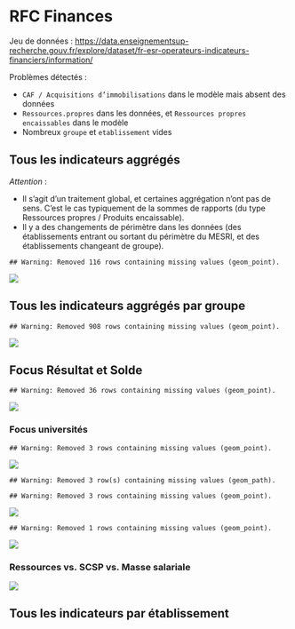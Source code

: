 RFC Finances
================

Jeu de données :
<https://data.enseignementsup-recherche.gouv.fr/explore/dataset/fr-esr-operateurs-indicateurs-financiers/information/>

Problèmes détectés :

-   `CAF / Acquisitions d’immobilisations` dans le modèle mais absent
    des données
-   `Ressources.propres` dans les données, et
    `Ressources propres encaissables` dans le modèle
-   Nombreux `groupe` et `etablissement` vides

## Tous les indicateurs aggrégés

*Attention* :

-   Il s’agit d’un traitement global, et certaines aggrégation n’ont pas
    de sens. C’est le cas typiquement de la sommes de rapports (du type
    Ressources propres / Produits encaissable).
-   Il y a des changements de périmètre dans les données (des
    établissements entrant ou sortant du périmètre du MESRI, et des
    établissements changeant de groupe).

<!-- -->

    ## Warning: Removed 116 rows containing missing values (geom_point).

![](Finances_files/figure-gfm/aggreg-1.png)<!-- -->

## Tous les indicateurs aggrégés par groupe

    ## Warning: Removed 908 rows containing missing values (geom_point).

![](Finances_files/figure-gfm/aggreg.grp-1.png)<!-- -->

## Focus Résultat et Solde

    ## Warning: Removed 36 rows containing missing values (geom_point).

![](Finances_files/figure-gfm/focus-1.png)<!-- -->

### Focus universités

    ## Warning: Removed 3 rows containing missing values (geom_point).

![](Finances_files/figure-gfm/focus.univ.vs-1.png)<!-- -->

    ## Warning: Removed 3 row(s) containing missing values (geom_path).

    ## Warning: Removed 3 rows containing missing values (geom_point).

![](Finances_files/figure-gfm/focus.univ.top-1.png)<!-- -->

    ## Warning: Removed 1 rows containing missing values (geom_point).

![](Finances_files/figure-gfm/focus.univ.diff.vs-1.png)<!-- -->

### Ressources vs. SCSP vs. Masse salariale

![](Finances_files/figure-gfm/focus.univ.scsp.ms-1.png)<!-- -->

## Tous les indicateurs par établissement
